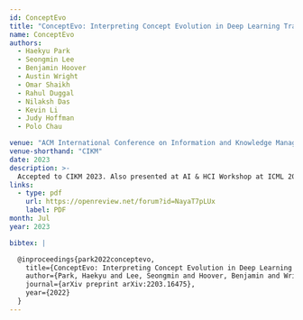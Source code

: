 ```yaml
---
id: ConceptEvo
title: "ConceptEvo: Interpreting Concept Evolution in Deep Learning Training"
name: ConceptEvo
authors:
  - Haekyu Park
  - Seongmin Lee
  - Benjamin Hoover
  - Austin Wright
  - Omar Shaikh
  - Rahul Duggal
  - Nilaksh Das
  - Kevin Li
  - Judy Hoffman
  - Polo Chau

venue: "ACM International Conference on Information and Knowledge Management"
venue-shorthand: "CIKM"
date: 2023
description: >-
  Accepted to CIKM 2023. Also presented at AI & HCI Workshop at ICML 2023
links:
  - type: pdf
    url: https://openreview.net/forum?id=NayaT7pLUx
    label: PDF
month: Jul
year: 2023

bibtex: |

  @inproceedings{park2022conceptevo,
    title={ConceptEvo: Interpreting Concept Evolution in Deep Learning Training},
    author={Park, Haekyu and Lee, Seongmin and Hoover, Benjamin and Wright, Austin and Shaikh, Omar and Duggal, Rahul and Das, Nilaksh and Hoffman, Judy and Chau, Duen Horng},
    journal={arXiv preprint arXiv:2203.16475},
    year={2022}
  }
---
```


